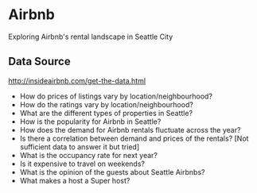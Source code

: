 # Airbnb
Exploring Airbnb's rental landscape in Seattle City


## Data Source
http://insideairbnb.com/get-the-data.html

* How do prices of listings vary by location/neighbourhood?
* How do the ratings vary by location/neighbourhood?
* What are the different types of properties in Seattle?
* How is the popularity for Airbnb in Seattle? 
* How does the demand for Airbnb rentals fluctuate across the year?
* Is there a correlation between demand and prices of the rentals? [Not sufficient data to answer it but tried]
* What is the occupancy rate for next year?
* Is it expensive to travel on weekends?
* What is the opinion of the guests about Seattle Airbnbs?
* What makes a host a Super host?
